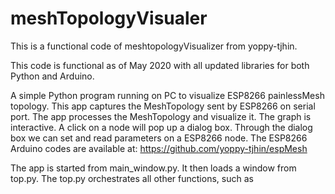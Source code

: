 # meshTopologyVisualer

This is a functional code of meshtopologyVisualizer from yoppy-tjhin.

This code is functional as of May 2020 with all updated libraries for both Python and Arduino.


A simple Python program running on PC to visualize ESP8266 painlessMesh topology.
This app captures the MeshTopology sent by ESP8266 on serial port.  The app processes the MeshTopology and visualize it. The graph is interactive. A click on a node will pop up a dialog box. Through the dialog box we can set and read parameters on a ESP8266 node.
The ESP8266 Arduino codes are available at:
https://github.com/yoppy-tjhin/espMesh

The app is started from main_window.py. It then loads a window from top.py. The top.py orchestrates all other functions, such as 
